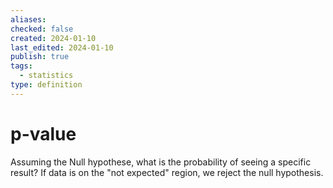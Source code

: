 ```yaml
---
aliases: 
checked: false
created: 2024-01-10
last_edited: 2024-01-10
publish: true
tags:
  - statistics
type: definition
---
```

# p-value

Assuming the Null hypothese, what is the probability of seeing a specific result? If data is on the "not expected" region, we reject the null hypothesis.
